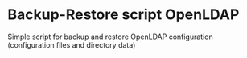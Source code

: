 # Backup-Restore script OpenLDAP
Simple script for backup and restore OpenLDAP configuration (configuration files and directory data)
